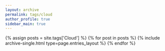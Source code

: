 ```yaml
---
layout: archive
permalink: tags/cloud
author_profile: true
sidebar_main: true
---
```


{% assign posts = site.tags['Cloud'] %}
{% for post in posts %} {% include archive-single.html type=page.entries_layout %} {% endfor %}